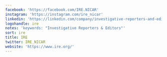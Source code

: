 ```yaml
---
facebook: 'https://facebook.com/IRE.NICAR'
instagram: 'https://instagram.com/ire_nicar'
linkedin: 'https://linkedin.com/company/investigative-reporters-and-editors'
logohandle: ire
notes: 'keywords: "Investigative Reporters & Editors"'
sort: ire
title: IRE
twitter: IRE_NICAR
website: 'https://www.ire.org/'
---
```

